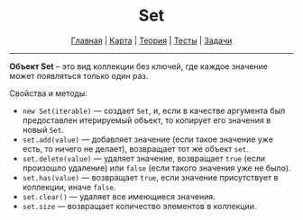 <div align="center">

# Set

[Главная](https://github.com/dollaween/junior-roadmap/)
|
[Карта](/roadmap/README.md)
|
[Теория](/theory/README.md)
|
[Тесты](/tests/README.md)
|
[Задачи](/tasks/README.md)

</div>

---

**Объект Set** – это вид коллекции без ключей, где каждое значение может появляться только один раз.

Свойства и методы:
- `new Set(iterable)` — создает `Set`, и, если в качестве аргумента был предоставлен итерируемый объект, то копирует его значения в новый `Set`.
- `set.add(value)` — добавляет значение (если такое значение уже есть, то ничего не делает), возвращает тот же объект `set`.
- `set.delete(value)` — удаляет значение, возвращает `true` (если произошло удаление) или `false` (если такого значения уже не было).
- `set.has(value)` — возвращает `true`, если значение присутствует в коллекции, иначе `false`.
- `set.clear()` — удаляет все имеющиеся значения.
- `set.size` — возвращает количество элементов в коллекции.
